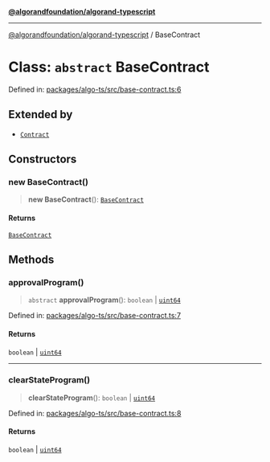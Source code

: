 [**@algorandfoundation/algorand-typescript**](../README.md)

***

[@algorandfoundation/algorand-typescript](../README.md) / BaseContract

# Class: `abstract` BaseContract

Defined in: [packages/algo-ts/src/base-contract.ts:6](https://github.com/algorandfoundation/puya-ts/blob/main/packages/algo-ts/src/base-contract.ts#L6)

## Extended by

- [`Contract`](../namespaces/arc4/classes/Contract.md)

## Constructors

### new BaseContract()

> **new BaseContract**(): [`BaseContract`](BaseContract.md)

#### Returns

[`BaseContract`](BaseContract.md)

## Methods

### approvalProgram()

> `abstract` **approvalProgram**(): `boolean` \| [`uint64`](../type-aliases/uint64.md)

Defined in: [packages/algo-ts/src/base-contract.ts:7](https://github.com/algorandfoundation/puya-ts/blob/main/packages/algo-ts/src/base-contract.ts#L7)

#### Returns

`boolean` \| [`uint64`](../type-aliases/uint64.md)

***

### clearStateProgram()

> **clearStateProgram**(): `boolean` \| [`uint64`](../type-aliases/uint64.md)

Defined in: [packages/algo-ts/src/base-contract.ts:8](https://github.com/algorandfoundation/puya-ts/blob/main/packages/algo-ts/src/base-contract.ts#L8)

#### Returns

`boolean` \| [`uint64`](../type-aliases/uint64.md)
